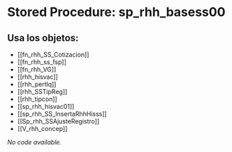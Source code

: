 # Stored Procedure: sp_rhh_basess00

## Usa los objetos:
- [[fn_rhh_SS_Cotizacion]]
- [[fn_rhh_ss_fsp]]
- [[fn_rhh_VG]]
- [[rhh_hisvac]]
- [[rhh_pertlq]]
- [[rhh_SSTipReg]]
- [[rhh_tipcon]]
- [[sp_rhh_hisvac01]]
- [[sp_rhh_SS_InsertaRhhHisss]]
- [[Sp_rhh_SSAjusteRegistro]]
- [[V_rhh_concep]]

*No code available.*
